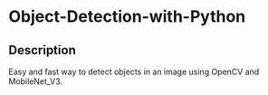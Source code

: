 # Object-Detection-with-Python 
## Description
Easy and fast way to detect objects in an image using OpenCV and MobileNet_V3. 
